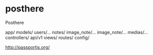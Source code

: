 # posthere
Posthere


app/
  models/
    users/...
    notes/
      image_note/...
      image_note/...
    medias/...
  controllers/
    api/v1
  views/
  routes/
  config/

http://passportjs.org/
